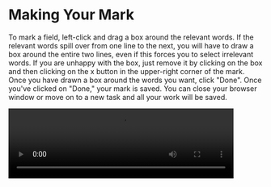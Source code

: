 # Making Your Mark

To mark a field, left-click and drag a box around the relevant words.
If the relevant words spill over from one line to the next, you will have to draw a box around the entire two lines, even if this forces you to select irrelevant words.
If you are unhappy with the box, just remove it by clicking on the box and then clicking on the x button in the upper-right corner of the mark. Once you have drawn a box around the words you want, click "Done". Once you've clicked on "Done," your mark is saved. You can close your browser window or move on to a new task and all your work will be saved.

<div class="video-wrapper">
  <video width="445" height="138.7" loop autoplay src="/images/mark_task.mp4"></video>
</div>
